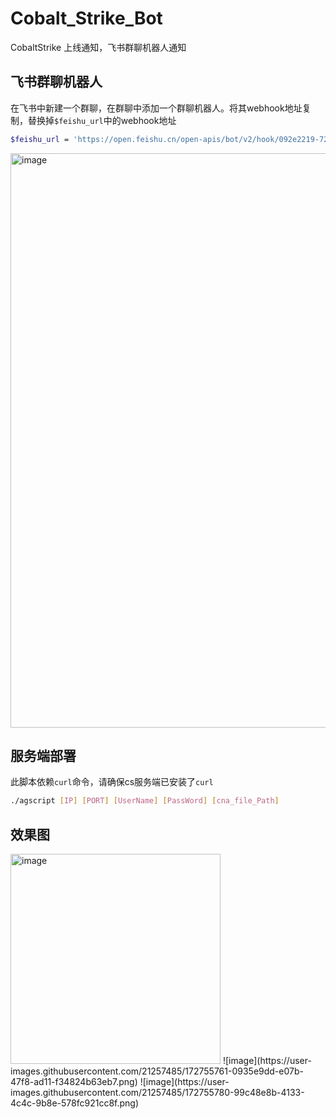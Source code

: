 # Cobalt_Strike_Bot
CobaltStrike 上线通知，飞书群聊机器人通知

## 飞书群聊机器人
在飞书中新建一个群聊，在群聊中添加一个群聊机器人。将其webhook地址复制，替换掉`$feishu_url`中的webhook地址
```bash
$feishu_url = 'https://open.feishu.cn/open-apis/bot/v2/hook/092e2219-726f-4202-876a-cc6ac8641490';
```
<img width="919" alt="image" src="https://user-images.githubusercontent.com/21257485/172523390-4bad37c6-7a31-4fe4-b2fe-a7bb5194cffc.png">

## 服务端部署

此脚本依赖`curl`命令，请确保cs服务端已安装了`curl`
```bash
./agscript [IP] [PORT] [UserName] [PassWord] [cna_file_Path]
```
## 效果图
<img width="336" alt="image" src="https://user-images.githubusercontent.com/21257485/172524624-fe29121b-eb5b-48b9-a902-06f56e6a53ed.png">
![image](https://user-images.githubusercontent.com/21257485/172755761-0935e9dd-e07b-47f8-ad11-f34824b63eb7.png)
![image](https://user-images.githubusercontent.com/21257485/172755780-99c48e8b-4133-4c4c-9b8e-578fc921cc8f.png)

